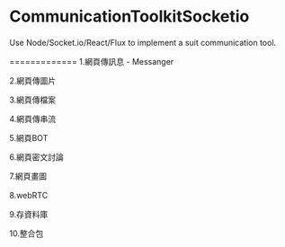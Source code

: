 # CommunicationToolkitSocketio
Use Node/Socket.io/React/Flux to implement a suit communication tool.　　

=============
1.網頁傳訊息 - Messanger　　

2.網頁傳圖片　　

3.網頁傳檔案　　

4.網頁傳串流　　

5.網頁BOT　　

6.網頁密文討論　　

7.網頁畫圖　　

8.webRTC　　

9.存資料庫　　

10.整合包　　


